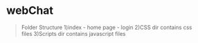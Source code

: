 # webChat
>Folder Structure
1)index - home page - login
2)CSS dir contains css files
3)Scripts dir contains javascript files

